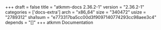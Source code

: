 +++
draft = false
title = "atkmm-docs 2.36.2-1"
version = "2.36.2-1"
categories = ['docs-extra']
arch = "x86_64"
size = "340472"
usize = "2789312"
sha1sum = "e773317ba5cc00d3f9097140774293cc98aee3c4"
depends = "[]"
+++
atkmm Documentation